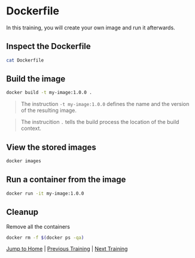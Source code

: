 # Dockerfile

In this training, you will create your own image and run it afterwards.

## Inspect the Dockerfile
```bash
cat Dockerfile
```

## Build the image
```bash
docker build -t my-image:1.0.0 .
```
>The instruction `-t my-image:1.0.0` defines the name and the version of the resulting image.

>The instrucition `.` tells the build process the location of the build context. 

## View the stored images
```bash
docker images
```

## Run a container from the image
```bash
docker run -it my-image:1.0.0
```

## Cleanup
Remove all the containers
```bash
docker rm -f $(docker ps -qa)
```

[Jump to Home](../README.md) | [Previous Training](../06_build-images-interactive/README.md) | [Next Training](../08_dockerfile_webserver/README.md)